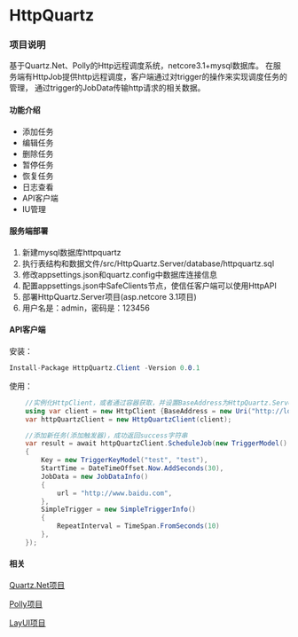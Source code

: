 # HttpQuartz

### 项目说明
基于Quartz.Net、Polly的Http远程调度系统，netcore3.1+mysql数据库。
在服务端有HttpJob提供http远程调度，客户端通过对trigger的操作来实现调度任务的管理，
通过trigger的JobData传输http请求的相关数据。


#### 功能介绍
- 添加任务
- 编辑任务
- 删除任务
- 暂停任务
- 恢复任务
- 日志查看
- API客户端
- IU管理


#### 服务端部署

1. 新建mysql数据库httpquartz  
2. 执行表结构和数据文件/src/HttpQuartz.Server/database/httpquartz.sql    
3. 修改appsettings.json和quartz.config中数据库连接信息  
4. 配置appsettings.json中SafeClients节点，使信任客户端可以使用HttpAPI 
5. 部署HttpQuartz.Server项目(asp.netcore 3.1项目)  
6. 用户名是：admin，密码是：123456  


#### API客户端

安装：
```c#
Install-Package HttpQuartz.Client -Version 0.0.1
```

使用：
```c#
    //实例化HttpClient，或者通过容器获取，并设置BaseAddress为HttpQuartz.Server的部署地址
    using var client = new HttpClient {BaseAddress = new Uri("http://localhost:5000")};
    var httpQuartzClient = new HttpQuartzClient(client);

    //添加新任务(添加触发器)，成功返回success字符串
    var result = await httpQuartzClient.ScheduleJob(new TriggerModel()
    {
        Key = new TriggerKeyModel("test", "test"),
        StartTime = DateTimeOffset.Now.AddSeconds(30),
        JobData = new JobDataInfo()
        {
            url = "http://www.baidu.com",
        },
        SimpleTrigger = new SimpleTriggerInfo()
        {
            RepeatInterval = TimeSpan.FromSeconds(10)
        },
    });
```

#### 相关

[Quartz.Net项目](http://wwww.baidu.com)  
 
[Polly项目](http://www.thepollyproject.org/)

[LayUI项目](https://www.layui.com/)

